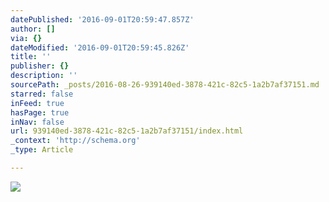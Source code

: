 ```yaml
---
datePublished: '2016-09-01T20:59:47.857Z'
author: []
via: {}
dateModified: '2016-09-01T20:59:45.826Z'
title: ''
publisher: {}
description: ''
sourcePath: _posts/2016-08-26-939140ed-3878-421c-82c5-1a2b7af37151.md
starred: false
inFeed: true
hasPage: true
inNav: false
url: 939140ed-3878-421c-82c5-1a2b7af37151/index.html
_context: 'http://schema.org'
_type: Article

---
```

![](https://the-grid-user-content.s3-us-west-2.amazonaws.com/b293aa42-1761-48e4-9754-44b8c67699f6.jpg)